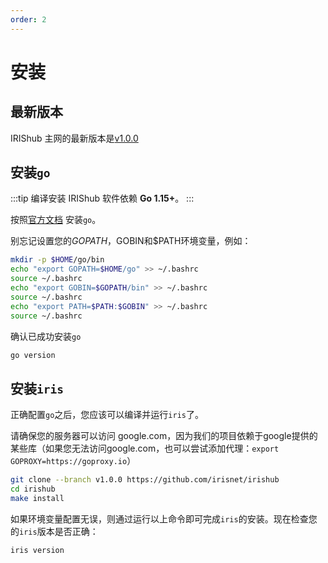 ```yaml
---
order: 2
---
```


# 安装

## 最新版本

IRIShub 主网的最新版本是[v1.0.0](https://github.com/irisnet/irishub/releases/v1.0.0)

## 安装`go`

:::tip
编译安装 IRIShub 软件依赖 **Go 1.15+**。
:::

按照[官方文档](https://golang.org/doc/install) 安装`go`。

别忘记设置您的$GOPATH，$GOBIN和$PATH环境变量，例如：

```bash
mkdir -p $HOME/go/bin
echo "export GOPATH=$HOME/go" >> ~/.bashrc
source ~/.bashrc
echo "export GOBIN=$GOPATH/bin" >> ~/.bashrc
source ~/.bashrc
echo "export PATH=$PATH:$GOBIN" >> ~/.bashrc
source ~/.bashrc
```

确认已成功安装`go`

```bash
go version
```

## 安装`iris`

正确配置`go`之后，您应该可以编译并运行`iris`了。

请确保您的服务器可以访问 google.com，因为我们的项目依赖于google提供的某些库（如果您无法访问google.com，也可以尝试添加代理：`export GOPROXY=https://goproxy.io`）

```bash
git clone --branch v1.0.0 https://github.com/irisnet/irishub
cd irishub
make install
```

如果环境变量配置无误，则通过运行以上命令即可完成`iris`的安装。现在检查您的`iris`版本是否正确：

```bash
iris version
```
